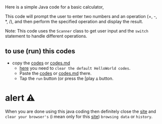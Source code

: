 Here is a simple Java code for a basic calculator,

This code will prompt the user to enter two numbers and an operation (+, -, *, /), and then perform the specified operation and display the result.

Note: This code uses the `Scanner` class to get user input and the `switch` statement to handle different operations.

## to use (run) this codes
- copy the [codes](Calculator.java) or [codes.md](Calculator.md)
  - [here](https://www.programiz.com/java-programming/online-compiler/)  you need to `clear the default HelloWorld codes`.
  - Paste the [codes](Calculator.java) or [codes.md](Calculator.md) there.
  - Tap the `run` button (or press the [play `∆` button.

# alert ⚠️ 
When you are done using this java coding then definitely close the [site](https://www.programiz.com/java-programming/online-compiler/) and `clear your browser's` (i mean only for this [site](https://www.programiz.com/java-programming/online-compiler/)) `browsing data` or `history`.
